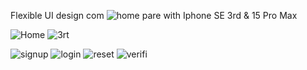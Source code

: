 Flexible UI design com
![home](https://github.com/mucahitozturkes/FoodHub/assets/138803167/346507d2-b36e-4500-b35b-506bead47f6f)
pare with Iphone SE 3rd & 15 Pro Max

![Home](https://github.com/mucahitozturkes/FoodHub/assets/138803167/50cfb1f6-772e-4c7a-b6a8-b3bba7ef5e9f)
![3rt](https://github.com/mucahitozturkes/FoodHub/assets/138803167/4ac7f849-e32d-4d7a-abe8-50df45318ced)

![signup](https://github.com/mucahitozturkes/FoodHub/assets/138803167/53b1a8ba-2eab-4cf7-a037-9f73e1b31e29)
![login](https://github.com/mucahitozturkes/FoodHub/assets/138803167/34ddcf1f-e056-4e40-b4eb-24b66843b35e)
![reset](https://github.com/mucahitozturkes/FoodHub/assets/138803167/f5a1f28c-11c5-45be-bc78-8b9db6fce1d7)
![verifi](https://github.com/mucahitozturkes/FoodHub/assets/138803167/b042e1ee-234d-4446-859e-07cba307bbf1)
